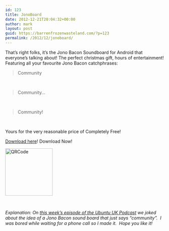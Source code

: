 ```yaml
---
id: 123
title: JonoBoard
date: 2012-12-21T20:04:32+00:00
author: mark
layout: post
guid: https://barrenfrozenwasteland.com/?p=123
permalink: /2012/12/jonoboard/
---
```

That&#8217;s right folks, it&#8217;s the Jono Bacon Soundboard for Android that everyone&#8217;s talking about! The perfect christmas gift, hours of entertainment! Featuring all your favourite Jono Bacon catchphrases:

> Community

&nbsp;

> Community&#8230;

&nbsp;

> Community!

&nbsp;

Yours for the very reasonable price of Completely Free!

[Download here](/wp-content/uploads/JonoBoard.apk)! Download Now!
  
<img width="150" height="150" src="http://qrfree.kaywa.com/?s=8&#038;d=barrenfrozenwasteland.com%2Fwp-content%2Fuploads%2FJonoBoard.apk" alt="QRCode" />

&nbsp;

_Explanation: On [this week&#8217;s episode of the Ubuntu UK Podcast](http://podcast.ubuntu-uk.org/2012/12/19/s05e22-a-final-reckoning/) we joked about the idea of a Jono Bacon sound board that just says &#8220;community&#8221;.  I was bored while waiting for a phone call so I made it.  Hope you like it!_
